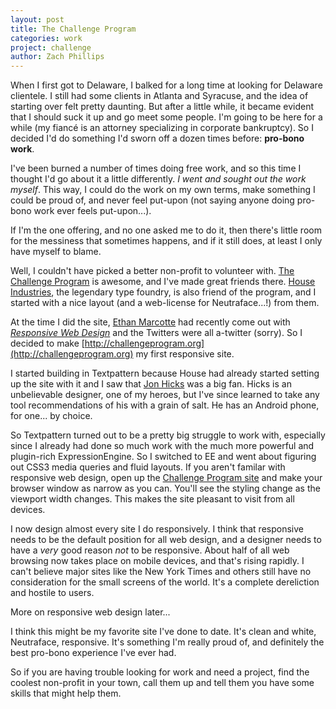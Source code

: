 ```yaml
---
layout: post
title: The Challenge Program
categories: work
project: challenge
author: Zach Phillips
---
```


When I first got to Delaware, I balked for a long time at looking for Delaware clientele. I still had some clients in Atlanta and Syracuse, and the idea of starting over felt pretty daunting. But after a little while, it became evident that I should suck it up and go meet some people. I'm going to be here for a while (my fiancé is an attorney specializing in corporate bankruptcy). So I decided I'd do something I'd sworn off a dozen times before: **pro-bono work**.

I've been burned a number of times doing free work, and so this time I thought I'd go about it a little differently. _I went and sought out the work myself_. This way, I could do the work on my own terms, make something I could be proud of, and never feel put-upon (not saying anyone doing pro-bono work ever feels put-upon...).

If I'm the one offering, and no one asked me to do it, then there's little room for the messiness that sometimes happens, and if it still does, at least I only have myself to blame.

Well, I couldn't have picked a better non-profit to volunteer with. [The Challenge Program](http://challengeprogram.com) is awesome, and I've made great friends there. [House Industries](http://houseind.com), the legendary type foundry, is also friend of the program, and I started with a nice layout (and a web-license for Neutraface...!) from them.

At the time I did the site, [Ethan Marcotte](http://ethanmarcotte.com) had recently come out with [_Responsive Web Design_](http://responsivewebdesign.com) and the Twitters were all a-twitter (sorry). So I decided to make [http://challengeprogram.org](http://challengeprogram.org) my first responsive site.

I started building in Textpattern because House had already started setting up the site with it and I saw that [Jon Hicks](http://hicksdesign.co.uk) was a big fan. Hicks is an unbelievable designer, one of my heroes, but I've since learned to take any tool recommendations of his with a grain of salt. He has an Android phone, for one... by choice.

So Textpattern turned out to be a pretty big struggle to work with, especially since I already had done so much work with the much more powerful and plugin-rich ExpressionEngine. So I switched to EE and went about figuring out CSS3 media queries and fluid layouts. If you aren't familar with responsive web design, open up the [Challenge Program site](http://challengeprogram.org) and make your browser window as narrow as you can. You'll see the styling change as the viewport width changes. This makes the site pleasant to visit from all devices.

I now design almost every site I do responsively. I think that responsive needs to be the default position for all web design, and a designer needs to have a _very_ good reason _not_ to be responsive. About half of all web browsing now takes place on mobile devices, and that's rising rapidly. I can't believe major sites like the New York Times and others still have no consideration for the small screens of the world. It's a complete dereliction and hostile to users.

More on responsive web design later...

I think this might be my favorite site I've done to date. It's clean and white, Neutraface, responsive. It's something I'm really proud of, and definitely the best pro-bono experience I've ever had.

So if you are having trouble looking for work and need a project, find the coolest non-profit in your town, call them up and tell them you have some skills that might help them.
